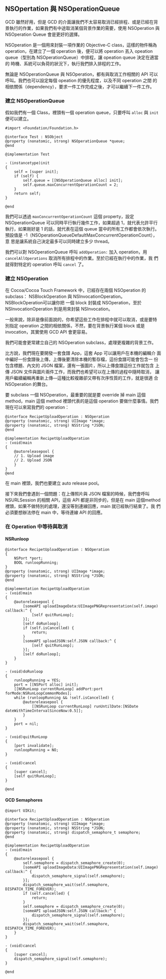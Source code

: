 NSOpertation 與 NSOperationQueue
--------------------------------

GCD 雖然好用，但是 GCD 的介面讓我們不太容易取消已經排程、或是已經在背
景執行的作業，如果我們有中途取消某個背景作業的需要，使用 NSOperation
與 NSOperation Queue 會是更好的選擇。

NSOperation 是一個用來封裝一項作業的 Objective-C class，這樣的物件稱為
operation，在建立了一個 operation 後，便可以將 operation 丟入 opeation
queue（型別為 NSOperationQueue）中排程，讓 opeation queue 決定在適當的
時機、系統可以負荷的狀況下，執行我們排入排程的工作。

無論是 NSOperationQueue 與 NSOperation，都有與取消工作相關的 API 可以
呼叫。我們也可以設定每個 opeation 的優先程度，以及不同 operation 之間
的相依關係（dependency），要求一件工作完成之後，才可以繼續下一件工作。

### 建立 NSOperationQueue

假如我們有一個 Class，裡頭有一個 operation queue，只要呼叫 `alloc` 與
`init` 便可以建立。

``` objc
#import <Foundation/Foundation.h>

@interface Test : NSObject
@property (nonatomic, strong) NSOperationQueue *queue;
@end

@implementation Test

- (instancetype)init
{
	self = [super init];
	if (self) {
		self.queue = [[NSOperationQueue alloc] init];
		self.queue.maxConcurrentOperationCount = 2;
	}
	return self;
}

@end
```

我們可以透過 `maxConcurrentOperationCount` 這個 property，設定
NSOperationQueue 可以同時平行執行幾件工作，如果超過 1，就代表允許平行
執行，如果剛好是 1 的話，就代表在這個 queue 當中的所有工作都會依次執行。
預設值是 -1（NSOperationQueueDefaultMaxConcurrentOperationCount），意
思是讓系統自己決定最多可以同時建立多少 thread。

我們可以對 NSOperationQueue 呼叫 `addOperation:` 加入 operation，用
`cancelAllOperations` 取消所有排程中的作業。至於已經在執行中的作業，我
們就得對特定的 operation 呼叫 `cancel` 了。

### 建立 NSOperation

在 Cocoa/Cocoa Touch Framework 中，已經存在兩個 NSOperation 的subclass：
NSBlockOperation 與 NSInvocationOperation。NSBlockOperation可以讓你把
一個 block 封裝成 NSOperation，至於 NSInvocationOperation 則是用來封裝
NSInvocation。

一般來說，除非是像前面說的，你希望這些工作在排程中就可以取消，或是要特
別指定 operation 之間的相依關係，不然，要在背景執行某個 block 或是
invocation，其實使用 GCD API 會更容易。

我們可能會更常建立自己的 NSOperation subclass，處理更複雜的背景工作。

比方說，我們現在要開發一套食譜 App，這套 App 可以讓用戶在本機的編輯介
面中編好一份食譜後上傳，上傳後要清除本機的暫存檔，這份食譜可能會包含一
份包含標題、內文的 JSON 檔案，還有一張圖片，所以上傳食譜這份工作就包含
上傳 JSON 文件與圖片兩件工作，而我們也希望可以在上傳的過程中隨時取消，
讓用戶繼續編輯再重新上傳—這種比較複雜卻又帶有次序性質的工作，就是很適
合 NSOperation 的舞台。

要 subclass 一個 NSOperation，最重要的就是要 override 掉 main 這個
method，main 這個 method 裡頭代表的是這個 operation 要做什麼事情。我們
現在可以來寫我們的 operation：

``` objc
@interface RecipetUploadOperation : NSOperation
@property (nonatomic, strong) UIImage *image;
@property (nonatomic, strong) NSString *JSON;
@end

@implementation RecipetUploadOperation
- (void)main
{
	@autoreleasepool {
    // 1. Upload image
	// 2. Upload JSON
	}
}
@end
```

在 main 裡頭，我們也要建立 auto release pool。

接下來我們會遇到一個問題：在上傳照片與 JSON 檔案的時候，我們會呼叫
NSURLSession 的相關 API，這些 API 都是非同步的，但是在 main 這個method
裡頭，如果不做特別的處理，還沒等到連線回應，main 就已經執行結束了。我
們必須要想辦法停在 main 中，等待連線 API 的回應。

### 在 Operation 中等待與取消

#### NSRunloop

``` objc
@interface RecipetUploadOperation : NSOperation
{
	NSPort *port;
	BOOL runloopRunning;
}
@property (nonatomic, strong) UIImage *image;
@property (nonatomic, strong) NSString *JSON;
@end

@implementation RecipetUploadOperation
- (void)main
{
	@autoreleasepool {
		[someAPI uploadImageData:UIImagePNGRepresentation(self.image) callback:^ {
			[self quitRunLoop];
		}];
		[self doRunloop];
		if (self.isCancelled) {
			return;
		}
		[someAPI uploadJSON:self.JSON callback:^ {
			[self quitRunLoop];
		}];
		[self doRunloop];
	}
}

- (void)doRunloop
{
	runloopRunning = YES;
	port = [[NSPort alloc] init];
	[[NSRunLoop currentRunLoop] addPort:port forMode:NSRunLoopCommonModes];
	while (runloopRunning && !self.isCancelled) {
		@autoreleasepool {
			[[NSRunLoop currentRunLoop] runUntilDate:[NSDate dateWithTimeIntervalSinceNow:0.5]];
		}
	}
	port = nil;
}

- (void)quitRunLoop
{
	[port invalidate];
	runloopRunning = NO;
}

- (void)cancel
{
	[super cancel];
	[self quitRunLoop];
}

@end
```

#### GCD Semaphores

``` objc
@import UIKit;

@interface RecipetUploadOperation : NSOperation
@property (nonatomic, strong) UIImage *image;
@property (nonatomic, strong) NSString *JSON;
@property (nonatomic, strong) dispatch_semaphore_t semaphore;
@end

@implementation RecipetUploadOperation
- (void)main
{
	@autoreleasepool {
		self.semaphore = dispatch_semaphore_create(0);
		[someAPI uploadImageData:UIImagePNGRepresentation(self.image) callback:^ {
			dispatch_semaphore_signal(self.semaphore);
		}];
		dispatch_semaphore_wait(self.semaphore, DISPATCH_TIME_FOREVER);
		if (self.cancelled) {
			return;
		}
		self.semaphore = dispatch_semaphore_create(0);
		[someAPI uploadJSON:self.JSON callback:^ {
			dispatch_semaphore_signal(self.semaphore);
		}];
		dispatch_semaphore_wait(self.semaphore, DISPATCH_TIME_FOREVER);
	}
}

- (void)cancel
{
	[super cancel];
	dispatch_semaphore_signal(self.semaphore);
}

@end
```
